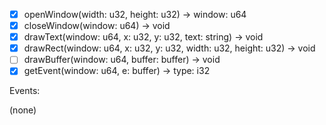 - [x] openWindow(width: u32, height: u32) -> window: u64
- [x] closeWindow(window: u64) -> void
- [x] drawText(window: u64, x: u32, y: u32, text: string) -> void
- [x] drawRect(window: u64, x: u32, y: u32, width: u32, height: u32) -> void
- [ ] drawBuffer(window: u64, buffer: buffer) -> void
- [x] getEvent(window: u64, e: buffer) -> type: i32

Events:

(none)
